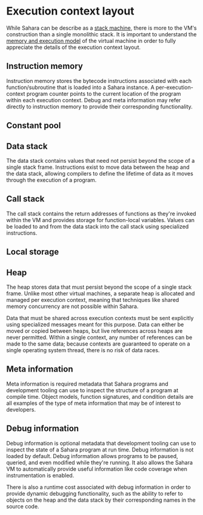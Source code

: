 # Execution context layout

While Sahara can be describe as a [stack machine](https://en.wikipedia.org/wiki/Stack_machine), there is more to the
VM's construction than a single monolithic stack. It is important to understand the [memory and execution
model](./memory-execution-model.md) of the virtual machine in order to fully appreciate the details of the execution
context layout.

## Instruction memory

Instruction memory stores the bytecode instructions associated with each function/subroutine that is loaded into a
Sahara instance. A per-execution-context program counter points to the current location of the program within each
execution context. Debug and meta information may refer directly to instruction memory to provide their corresponding
functionality.

## Constant pool

## Data stack

The data stack contains values that need not persist beyond the scope of a single stack frame. Instructions exist to
move data between the heap and the data stack, allowing compilers to define the lifetime of data as it moves through the
execution of a program.

## Call stack

The call stack contains the return addresses of functions as they're invoked within the VM and provides storage for
function-local variables. Values can be loaded to and from the data stack into the call stack using specialized
instructions.

## Local storage

## Heap

The heap stores data that must persist beyond the scope of a single stack frame. Unlike most other virtual machines, a
separate heap is allocated and managed per execution context, meaning that techniques like shared memory concurrency are
not possible within Sahara.

Data that must be shared across execution contexts must be sent explicitly using specialized messages meant for this
purpose. Data can either be moved or copied between heaps, but live references across heaps are never permitted. Within
a single context, any number of references can be made to the same data; because contexts are guaranteed to operate on a
single operating system thread, there is no risk of data races.

## Meta information

Meta information is required metadata that Sahara programs and development tooling can use to inspect the structure of a
program at compile time. Object models, function signatures, and condition details are all examples of the type of
meta information that may be of interest to developers.

## Debug information

Debug information is optional metadata that development tooling can use to inspect the state of a Sahara program at
run time. Debug information is not loaded by default. Debug information allows programs to be paused, queried, and even
modified while they're running. It also allows the Sahara VM to automatically provide useful information like code
coverage when instrumentation is enabled.

There is also a runtime cost associated with debug information in order to provide dynamic debugging functionality, such
as the ability to refer to objects on the heap and the data stack by their corresponding names in the source code.




